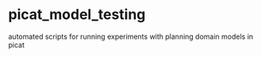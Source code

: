 # picat_model_testing
automated scripts for running experiments with planning domain models in picat
